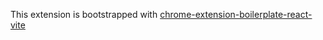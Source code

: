 
This extension is bootstrapped with [chrome-extension-boilerplate-react-vite](https://github.com/Jonghakseo/chrome-extension-boilerplate-react-vite?tab=readme-ov-file)